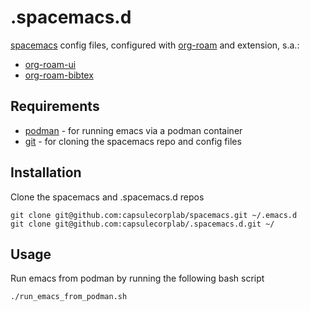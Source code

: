# .spacemacs.d

[spacemacs](https://www.spacemacs.org/) config files, configured with [org-roam](https://github.com/org-roam/org-roam) and extension, s.a.:

- [org-roam-ui](https://github.com/org-roam/org-roam-ui)
- [org-roam-bibtex](https://github.com/org-roam/org-roam-bibtex)

## Requirements

- [podman](https://podman.io/getting-started/installation) - for running emacs via a podman container
- [git](https://git-scm.com/) - for cloning the spacemacs repo and config files

## Installation

Clone the spacemacs and .spacemacs.d repos

```
git clone git@github.com:capsulecorplab/spacemacs.git ~/.emacs.d
git clone git@github.com:capsulecorplab/.spacemacs.d.git ~/
```

## Usage

Run emacs from podman by running the following bash script

```
./run_emacs_from_podman.sh
```

